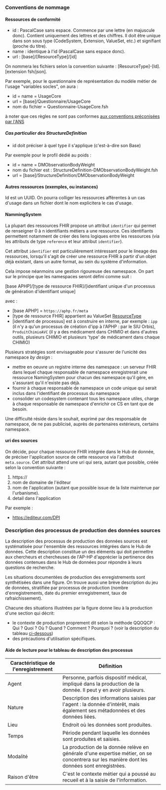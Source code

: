 
### Conventions de nommage

#### Ressources de conformité

- id : PascalCase sans espace. Commence par une lettre (en majuscule donc). Contient uniquement des lettres et des chiffres. Il doit être unique dans son sous type (CodeSystem, Extension, ValueSet, etc.) et signifiant (proche du titre). 
- name : identique à l'id (PascalCase sans espace donc).
- url : [base]/[ResourceType]/[id] 

On nommera les fichiers selon la convention suivante : [ResourceType]-[Id].[extension fsh/json].

Par exemple, pour le questionnaire de représentation du modèle métier de l'usage "variables socles", on aura : 
-	id = name = UsageCore
-	url = [base]/Questionnaire/UsageCore
-	nom du fichier = Questionnaire-UsageCore.fsh

à noter que ces règles ne sont pas conformes [aux conventions préconisées par l'ANS](https://interop.esante.gouv.fr/ig/documentation/bonnes_pratiques_modeler.html#r%C3%A8gles-de-nommage-des-ressources-de-conformit%C3%A9)

##### Cas particulier des StructureDefinition

- id doit préciser à quel type il s'applique (c'est-à-dire son Base)

Par exemple pour le profil dédié au poids : 
-	id = name = DMObservationBodyWeight
-	nom du fichier est : StructureDefinition-DMObservationBodyWeight.fsh
-	url = [base]/StructureDefinition/DMObservationBodyWeight

#### Autres ressources (exemples, ou instances)

Id est un UUID. 
On pourra colliger les ressources afférentes à un cas d'usage dans un fichier dont le nom explicitera le cas d'usage. 

#### NammingSystem

La plupart des ressources FHIR propose un attribut `identifier` qui permet de renseigner 0 à n identifiants métiers a une ressource. Ces identifiants permettent notamment de créer des liens logiques entre les ressources (via les attributs de type `reference` et leur attribut `identifier`). 

Cet attribut `identifier` est particulièrement intéressant pour le lineage des ressources, lorsqu'il s'agit de créer une ressource FHIR à partir d'un objet déjà existant, dans un autre format, au sein du système d'information. 

Cela impose néanmoins une gestion rigoureuse des namespace. On part sur le principe que les namespaces seront défini comme suit : 

[base APHP]/[type de ressource FHIR]/[identifiant unique d'un processus de génération d'identifiant unique]

avec : 
- [base APHP] = `https://aphp.fr/meta`
- [type de ressource FHIR] appartient au ValueSet [ResourceType](http://hl7.org/fhir/ValueSet/resource-types)
- [identifiant de processus] est à construire en interne, par exemple : `ipp` (il n'y a qu'un processus de création d'ipp à l'APHP : par le SIU Orbis), `ProduitChimioAVC` (il y a des médicament dans CHIMIO et dans d'autres outils, plusieurs CHIMIO et plusieurs 'type' de médicament dans chaque CHIMIO)

Plusieurs stratégies sont envisageable pour s'assurer de l'unicité des namespace _by design_ :
- mettre en oeuvre un registre interne des namespace : un serveur FHIR dans lequel chaque responsable de namespace enregistrerait une ressource NamingSystem pour chacun des namespace qu'il gère, en s'assurant qu'il n'existe pas déjà. 
- fournir à chaque responsable de namespace un code unique qui serait inclus dans l'identifiant de processus du namespace
- consolider un codesystem contenant tous les namespace utiles, charge à chaque responsable de namespace d'enrichir ce CS en tant que de besoin. 

Une difficulté réside dans le souhait, exprimé par des responsable de namespace, de ne pas publicisé, auprès de partenaires extérieurs, certains namespace. 

#### uri des sources

On décide, pour chaque ressource FHIR intégrée dans le Hub de donnée, de préciser l'application source de cette ressource via l'attribut `meta.source`. Cet attribut attend une uri qui sera, autant que possible, créée selon la convention suivante :
1. https://
2. nom de domaine de l'éditeur
3. nom de l'application (autant que possible issue de la liste maintenue par l'urbanisme).
4. detail dans l'application

Par exemple :
- https://editeur.com/DPI

### Description des processus de production des données sources

La description des processus de production des données sources est systématisée pour l'ensemble des ressources intégrées dans le Hub de données. 
Cette description constitue un des éléments qui doit permettre aux chercheurs et chercheuses de l'AP-HP d'apprécier la pertinence des données contenues dans le Hub de données pour répondre à leurs questions de recherche. 

Les situations documentées de production des enregistrements sont synthétisées dans une figure.
On trouve aussi une brève description du jeu de données, stratifiée par processus de production (nombre d'enregistrements, date du premier enregistrement, taux de rafraichissement).

Chacune des situations illustrées par la figure donne lieu à la production d'une section qui décrit: 
- le contexte de production proprement dit selon la méthode QQOQCP : Qui ? Quoi ? Où ? Quand ? Comment ? Pourquoi ? (voir la description du tableau [ci-dessous](#aide-de-lecture-pour-le-tableau-de-description-des-processus))
- des précautions d'utilisation spécifiques.

#### Aide de lecture pour le tableau de description des processus

| Caractéristique de l'enregistrement | Définition                                                                                                                                  |
|-------------------------------------|---------------------------------------------------------------------------------------------------------------------------------------------|
| Agent                               | Personne, parfois dispositif médical, impliqué dans la production de la donnée. Il peut y en avoir plusieurs.                               |
| Nature                              | Description des informations saisies par l'agent : la donnée d'intérêt, mais également ses métadonnées et des données liées.                |
| Lieu                                | Endroit où les données sont produites.                                                                                                      |
| Temps                               | Période pendant laquelle les données sont produites et saisies.                                                                             |
| Modalité                            | La production de la donnée relève en générale d'une expertise métier, on se concentrera sur les manière dont les données sont enregistrées. |
| Raison d'être                       | C'est le contexte métier qui a poussé au recueil et à la saisie de l'information.                           